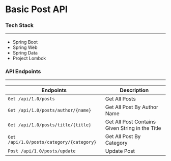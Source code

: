 # Basic Post API

### Tech Stack<hr>
- Spring Boot
- Spring Web
- Spring Data
- Project Lombok

### API Endpoints<hr>
| Endpoints          | Description                                                 |
|--------------------|-------------------------------------------------------------|
|`Get /api/1.0/posts`| Get All Posts                                               |
|`Get /api/1.0/posts/author/{name}`|Get All Post By Author Name                    |
|`Get /api/1.0/posts/title/{title}`|Get All Post Contains Given String in the Title|
|`Get /api/1.0/posts/category/{category}`|Get All Post By Category                 |
|`Post /api/1.0/posts/update` | Update Post                                        |
